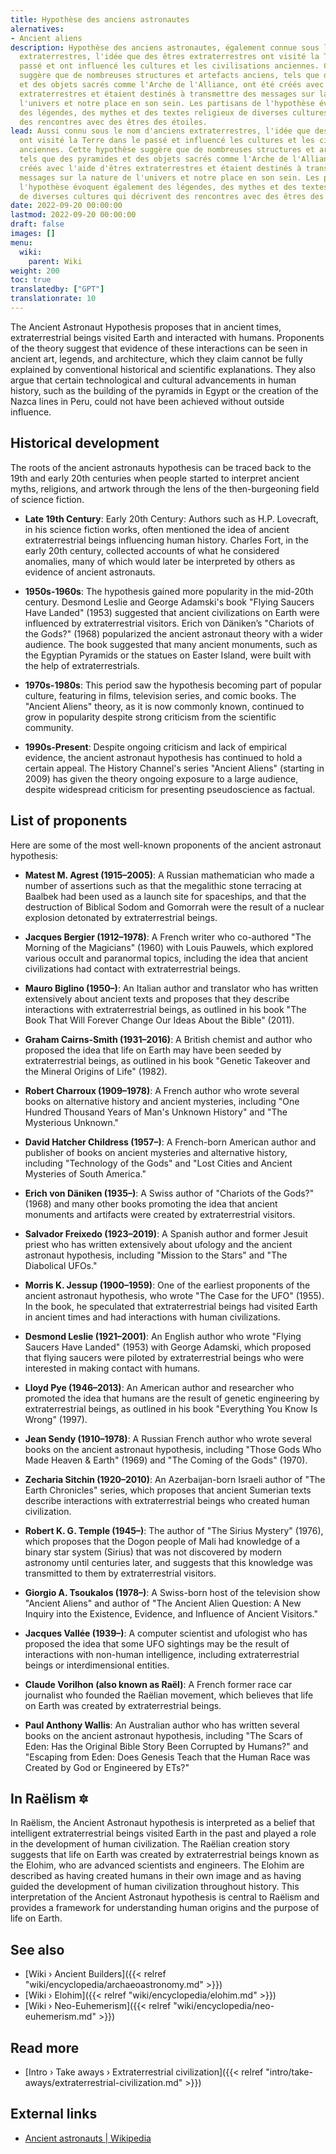 ```yaml
---
title: Hypothèse des anciens astronautes
alernatives:
- Ancient aliens
description: Hypothèse des anciens astronautes, également connue sous le nom d'anciens
  extraterrestres, l'idée que des êtres extraterrestres ont visité la Terre dans le
  passé et ont influencé les cultures et les civilisations anciennes. Cette hypothèse
  suggère que de nombreuses structures et artefacts anciens, tels que des pyramides
  et des objets sacrés comme l'Arche de l'Alliance, ont été créés avec l'aide d'êtres
  extraterrestres et étaient destinés à transmettre des messages sur la nature de
  l'univers et notre place en son sein. Les partisans de l'hypothèse évoquent également
  des légendes, des mythes et des textes religieux de diverses cultures qui décrivent
  des rencontres avec des êtres des étoiles.
lead: Aussi connu sous le nom d'anciens extraterrestres, l'idée que des êtres extraterrestres
  ont visité la Terre dans le passé et influencé les cultures et les civilisations
  anciennes. Cette hypothèse suggère que de nombreuses structures et artefacts anciens,
  tels que des pyramides et des objets sacrés comme l'Arche de l'Alliance, ont été
  créés avec l'aide d'êtres extraterrestres et étaient destinés à transmettre des
  messages sur la nature de l'univers et notre place en son sein. Les partisans de
  l'hypothèse évoquent également des légendes, des mythes et des textes religieux
  de diverses cultures qui décrivent des rencontres avec des êtres des étoiles.
date: 2022-09-20 00:00:00
lastmod: 2022-09-20 00:00:00
draft: false
images: []
menu:
  wiki:
    parent: Wiki
weight: 200
toc: true
translatedby: ["GPT"]
translationrate: 10
---
```


The Ancient Astronaut Hypothesis proposes that in ancient times, extraterrestrial beings visited Earth and interacted with humans. Proponents of the theory suggest that evidence of these interactions can be seen in ancient art, legends, and architecture, which they claim cannot be fully explained by conventional historical and scientific explanations. They also argue that certain technological and cultural advancements in human history, such as the building of the pyramids in Egypt or the creation of the Nazca lines in Peru, could not have been achieved without outside influence.

## Historical development

The roots of the ancient astronauts hypothesis can be traced back to the 19th and early 20th centuries when people started to interpret ancient myths, religions, and artwork through the lens of the then-burgeoning field of science fiction.

- **Late 19th Century**: Early 20th Century: Authors such as H.P. Lovecraft, in his science fiction works, often mentioned the idea of ancient extraterrestrial beings influencing human history. Charles Fort, in the early 20th century, collected accounts of what he considered anomalies, many of which would later be interpreted by others as evidence of ancient astronauts.

- **1950s-1960s**: The hypothesis gained more popularity in the mid-20th century. Desmond Leslie and George Adamski's book "Flying Saucers Have Landed" (1953) suggested that ancient civilizations on Earth were influenced by extraterrestrial visitors. Erich von Däniken’s "Chariots of the Gods?" (1968) popularized the ancient astronaut theory with a wider audience. The book suggested that many ancient monuments, such as the Egyptian Pyramids or the statues on Easter Island, were built with the help of extraterrestrials.

- **1970s-1980s**: This period saw the hypothesis becoming part of popular culture, featuring in films, television series, and comic books. The "Ancient Aliens" theory, as it is now commonly known, continued to grow in popularity despite strong criticism from the scientific community.

- **1990s-Present**: Despite ongoing criticism and lack of empirical evidence, the ancient astronaut hypothesis has continued to hold a certain appeal. The History Channel's series "Ancient Aliens" (starting in 2009) has given the theory ongoing exposure to a large audience, despite widespread criticism for presenting pseudoscience as factual.

## List of proponents

Here are some of the most well-known proponents of the ancient astronaut hypothesis:

- **Matest M. Agrest (1915–2005)**: A Russian mathematician who made a number of assertions such as that the megalithic stone terracing at Baalbek had been used as a launch site for spaceships, and that the destruction of Biblical Sodom and Gomorrah were the result of a nuclear explosion detonated by extraterrestrial beings.

- **Jacques Bergier (1912–1978)**: A French writer who co-authored "The Morning of the Magicians" (1960) with Louis Pauwels, which explored various occult and paranormal topics, including the idea that ancient civilizations had contact with extraterrestrial beings.

- **Mauro Biglino (1950–)**: An Italian author and translator who has written extensively about ancient texts and proposes that they describe interactions with extraterrestrial beings, as outlined in his book "The Book That Will Forever Change Our Ideas About the Bible" (2011).

- **Graham Cairns-Smith (1931–2016)**: A British chemist and author who proposed the idea that life on Earth may have been seeded by extraterrestrial beings, as outlined in his book "Genetic Takeover and the Mineral Origins of Life" (1982).

- **Robert Charroux (1909–1978)**: A French author who wrote several books on alternative history and ancient mysteries, including "One Hundred Thousand Years of Man's Unknown History" and "The Mysterious Unknown."

- **David Hatcher Childress (1957–)**: A French-born American author and publisher of books on ancient mysteries and alternative history, including "Technology of the Gods" and "Lost Cities and Ancient Mysteries of South America."

- **Erich von Däniken (1935–)**: A Swiss author of "Chariots of the Gods?" (1968) and many other books promoting the idea that ancient monuments and artifacts were created by extraterrestrial visitors.

- **Salvador Freixedo (1923–2019)**: A Spanish author and former Jesuit priest who has written extensively about ufology and the ancient astronaut hypothesis, including "Mission to the Stars" and "The Diabolical UFOs."

- **Morris K. Jessup (1900–1959)**: One of the earliest proponents of the ancient astronaut hypothesis, who wrote "The Case for the UFO" (1955). In the book, he speculated that extraterrestrial beings had visited Earth in ancient times and had interactions with human civilizations.

- **Desmond Leslie (1921–2001)**: An English author who wrote "Flying Saucers Have Landed" (1953) with George Adamski, which proposed that flying saucers were piloted by extraterrestrial beings who were interested in making contact with humans.

- **Lloyd Pye (1946–2013)**: An American author and researcher who promoted the idea that humans are the result of genetic engineering by extraterrestrial beings, as outlined in his book "Everything You Know Is Wrong" (1997).

- **Jean Sendy (1910–1978)**: A Russian French author who wrote several books on the ancient astronaut hypothesis, including "Those Gods Who Made Heaven & Earth" (1969) and "The Coming of the Gods" (1970).

- **Zecharia Sitchin (1920–2010)**: An Azerbaijan-born Israeli author of "The Earth Chronicles" series, which proposes that ancient Sumerian texts describe interactions with extraterrestrial beings who created human civilization.

- **Robert K. G. Temple (1945–)**: The author of "The Sirius Mystery" (1976), which proposes that the Dogon people of Mali had knowledge of a binary star system (Sirius) that was not discovered by modern astronomy until centuries later, and suggests that this knowledge was transmitted to them by extraterrestrial visitors.

- **Giorgio A. Tsoukalos (1978–)**: A Swiss-born host of the television show "Ancient Aliens" and author of "The Ancient Alien Question: A New Inquiry into the Existence, Evidence, and Influence of Ancient Visitors."

- **Jacques Vallée (1939–)**: A computer scientist and ufologist who has proposed the idea that some UFO sightings may be the result of interactions with non-human intelligence, including extraterrestrial beings or interdimensional entities.

- **Claude Vorilhon (also known as Raël)**: A French former race car journalist who founded the Raëlian movement, which believes that life on Earth was created by extraterrestrial beings.

- **Paul Anthony Wallis**: An Australian author who has written several books on the ancient astronaut hypothesis, including "The Scars of Eden: Has the Original Bible Story Been Corrupted by Humans?" and "Escaping from Eden: Does Genesis Teach that the Human Race was Created by God or Engineered by ETs?"

## In Raëlism 🔯

In Raëlism, the Ancient Astronaut hypothesis is interpreted as a belief that intelligent extraterrestrial beings visited Earth in the past and played a role in the development of human civilization. The Raëlian creation story suggests that life on Earth was created by extraterrestrial beings known as the Elohim, who are advanced scientists and engineers. The Elohim are described as having created humans in their own image and as having guided the development of human civilization throughout history. This interpretation of the Ancient Astronaut hypothesis is central to Raëlism and provides a framework for understanding human origins and the purpose of life on Earth.

## See also

- [Wiki › Ancient Builders]({{< relref "wiki/encyclopedia/archaeoastronomy.md" >}})
- [Wiki › Elohim]({{< relref "wiki/encyclopedia/elohim.md" >}})
- [Wiki › Neo-Euhemerism]({{< relref "wiki/encyclopedia/neo-euhemerism.md" >}})

## Read more

- [Intro › Take aways › Extraterrestrial civilization]({{< relref "intro/take-aways/extraterrestrial-civilization.md" >}})

## External links

- [Ancient astronauts | Wikipedia](https://en.wikipedia.org/wiki/Ancient_astronauts)

